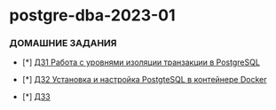 # postgre-dba-2023-01
### ДОМАШНИЕ ЗАДАНИЯ

- [*] [ДЗ1 Работа с уровнями изоляции транзакции в PostgreSQL](https://github.com/alex-psql/postgre-dba-2023-01/tree/main/%D0%94%D0%BE%D0%BC%D0%B0%D1%88%D0%BD%D0%B8%D0%B5%20%D0%B7%D0%B0%D0%B4%D0%B0%D0%BD%D0%B8%D1%8F/%D0%94%D0%971)
- [*] [ДЗ2 Установка и настройка PostgteSQL в контейнере Docker](https://github.com/alex-psql/postgre-dba-2023-01/tree/main/%D0%94%D0%BE%D0%BC%D0%B0%D1%88%D0%BD%D0%B8%D0%B5%20%D0%B7%D0%B0%D0%B4%D0%B0%D0%BD%D0%B8%D1%8F/%D0%94%D0%972)

- [*] [ДЗ3 ](https://github.com/alex-psql/postgre-dba-2023-01/tree/main/%D0%94%D0%BE%D0%BC%D0%B0%D1%88%D0%BD%D0%B8%D0%B5%20%D0%B7%D0%B0%D0%B4%D0%B0%D0%BD%D0%B8%D1%8F/%D0%94%D0%973)

